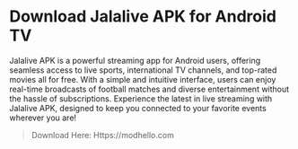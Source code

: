 # Download Jalalive APK for Android TV

Jalalive APK is a powerful streaming app for Android users, offering seamless access to live sports, international TV channels, and top-rated movies all for free. With a simple and intuitive interface, users can enjoy real-time broadcasts of football matches and diverse entertainment without the hassle of subscriptions. Experience the latest in live streaming with Jalalive APK, designed to keep you connected to your favorite events wherever you are!

> Download Here: Https://modhello.com
